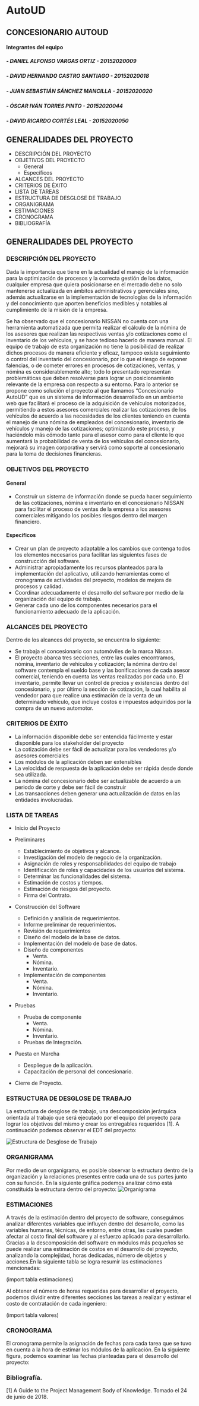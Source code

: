 # AutoUD

## CONCESIONARIO AUTOUD

#### Integrantes del equipo
##### - DANIEL ALFONSO VARGAS ORTIZ - 20152020009
##### - DAVID HERNANDO CASTRO SANTIAGO - 20152020018
##### - JUAN SEBASTIÁN SÁNCHEZ MANCILLA - 20152020020
##### - ÓSCAR IVÁN TORRES PINTO - 20152020044
##### - DAVID RICARDO CORTÉS LEAL - 20152020050



## GENERALIDADES DEL PROYECTO
- DESCRIPCIÓN DEL PROYECTO
- OBJETIVOS DEL PROYECTO
	- General
	- Específicos
- ALCANCES DEL PROYECTO
- CRITERIOS DE ÉXITO
- LISTA DE TAREAS
- ESTRUCTURA DE DESGLOSE DE TRABAJO
- ORGANIGRAMA
- ESTIMACIONES
- CRONOGRAMA
- BIBLIOGRAFÍA


## GENERALIDADES DEL PROYECTO

### DESCRIPCIÓN DEL PROYECTO
Dada la importancia que tiene en la actualidad el manejo de la información para la optimización de procesos y la correcta gestión de los datos, cualquier empresa que quiera posicionarse en el mercado debe no solo mantenerse actualizada en ámbitos administrativos y gerenciales sino, además actualizarse en la implementación de tecnologías de la información y del conocimiento que aporten beneficios medibles y notables al cumplimiento de la misión de la empresa.

Se ha observado que el concesionario NISSAN no cuenta con una herramienta automatizada que permita realizar el cálculo de la nómina de los asesores que realizan las respectivas ventas y/o cotizaciones como el inventario de los vehículos, y se hace tedioso hacerlo de manera manual. El equipo de trabajo de esta organización no tiene la posibilidad de realizar dichos procesos de manera eficiente y eficaz, tampoco existe seguimiento o control del inventario del concesionario, por lo que el riesgo de exponer falencias, o de cometer errores en procesos de cotizaciones, ventas, y nómina es considerablemente alto; todo lo presentado representan problemáticas que deben resolverse para lograr un posicionamiento relevante de la empresa con respecto a su entorno.
Para lo anterior se propone como solución el proyecto al que llamamos “Concesionario AutoUD” que es un sistema de información desarrollado en un ambiente web que facilitará el proceso de la adquisición de vehículos motorizados, permitiendo a estos asesores comerciales realizar las cotizaciones de los vehículos de acuerdo a las necesidades de los clientes teniendo en cuenta el manejo de una nómina de empleados del concesionario, inventario de vehículos y manejo de las cotizaciones; optimizando este proceso, y haciéndolo más cómodo tanto para el asesor como para el cliente lo que aumentará la probabilidad de venta de los vehículos del concesionario, mejorará su imagen corporativa y servirá como soporte al concesionario para la toma de decisiones financieras.


### OBJETIVOS DEL PROYECTO

#### General
- Construir un sistema de información donde se pueda hacer seguimiento de las cotizaciones, nómina e inventario en el concesionario NISSAN para facilitar el proceso de ventas de la empresa a los asesores comerciales mitigando los posibles riesgos dentro del margen financiero.

#### Específicos
- Crear un plan de proyecto adaptable a los cambios que contenga todos los elementos necesarios para facilitar las siguientes fases de construcción del software.
- Administrar apropiadamente los recursos planteados para la implementación del aplicativo, utilizando herramientas como el cronograma de actividades del proyecto, modelos de mejora de procesos y calidad.
- Coordinar adecuadamente el desarrollo del software por medio de la organización del equipo de trabajo.
- Generar cada uno de los componentes necesarios para el funcionamiento adecuado de la aplicación.


### ALCANCES DEL PROYECTO
Dentro de los alcances del proyecto, se encuentra lo siguiente:
- Se trabaja el concesionario con automóviles de la marca Nissan.
- El proyecto abarca tres secciones, entre las cuales encontramos, nómina, inventario de vehículos y cotización; la nómina dentro del software contempla el sueldo base y las bonificaciones de cada asesor comercial, teniendo en cuenta las ventas realizadas por cada uno. El inventario, permite llevar un control de precios y existencias dentro del concesionario, y por último la sección de cotización, la cual habilita al vendedor para que realice una estimación de la venta de un determinado vehículo, que incluye costos e impuestos adquiridos por la compra de un nuevo automotor.



### CRITERIOS DE ÉXITO
- La información disponible debe ser entendida fácilmente y estar disponible para los stakeholder del proyecto
- La cotización debe ser fácil de actualizar para los vendedores y/o asesores comerciales
- Los módulos de la aplicación deben ser extensibles
- La velocidad de respuesta de la aplicación debe ser rápida desde donde sea utilizada.
- La nómina del concesionario debe ser actualizable de acuerdo a un periodo de corte y debe ser fácil de construir
- Las transacciones deben generar una actualización de datos en las entidades involucradas.


### LISTA DE TAREAS
- Inicio del Proyecto
- Preliminares 
	- Establecimiento de objetivos y alcance.
	- Investigación del modelo de negocio de la organización.
	- Asignación de roles y responsabilidades del equipo de trabajo
	- Identificación de roles y capacidades de los usuarios del sistema.
	- Determinar las funcionalidades del sistema.
	- Estimación de costos y tiempos.
	- Estimación de riesgos del proyecto.
	- Firma del Contrato.
- Construcción del Software
	- Definición y análisis de requerimientos.
	- Informe preliminar de requerimientos.
	- Revisión de requerimientos
	- Diseño del modelo de la base de datos.
	- Implementación del modelo de base de datos.
	- Diseño de componentes
		- Venta.
		- Nómina.
		- Inventario.
	- Implementación de componentes
		- Venta.
		- Nómina.
		- Inventario.	
- Pruebas
	- Prueba de componente
		- Venta.
		- Nómina.
		- Inventario.	
	- Pruebas de Integración.

- Puesta en Marcha
	- Despliegue de la aplicación.
	- Capacitación de personal del concesionario.

- Cierre de Proyecto.

### ESTRUCTURA DE DESGLOSE DE TRABAJO
La estructura de desglose de trabajo, una descomposición jerárquica orientada al trabajo que será ejecutado por el equipo del proyecto para lograr los objetivos del mismo y crear los entregables requeridos [1]. A continuación podemos observar el EDT del proyecto:

![Estructura de Desglose de Trabajo ](https://github.com/danielvargas97/AutoUD/blob/master/edt_y_organigrama-WBS%20(1).png)

### ORGANIGRAMA
Por medio de un organigrama, es posible observar la estructura dentro de la organización y la relaciones presentes entre cada una de sus partes junto con su función. En la siguiente gráfica podemos analizar cómo está constituida la estructura dentro del proyecto:
![Organigrama](https://github.com/danielvargas97/AutoUD/blob/master/Organigrama%20Proyecto.png)

### ESTIMACIONES

A través de la estimación dentro del proyecto de software, conseguimos analizar diferentes variables que influyen dentro del desarrollo, como las variables humanas, técnicas, de entorno, entre otras, las cuales pueden afectar al costo final del software y al esfuerzo aplicado para desarrollarlo.
Gracias a la descomposición del software en módulos más pequeños se puede realizar una estimación de costos en el desarrollo del proyecto, analizando la complejidad, horas dedicadas, número de objetos y acciones.En la siguiente tabla se logra resumir las estimaciones mencionadas: 

(import tabla estimaciones)

Al obtener el número de horas requeridas para desarrollar el proyecto, podemos dividir entre diferentes secciones las tareas a realizar y estimar el costo de contratación de cada ingeniero:

(import tabla valores)


### CRONOGRAMA
El cronograma permite la asignación de fechas para cada tarea que se tuvo en cuenta a la hora de estimar los módulos de la aplicación. En la siguiente figura, podemos examinar las fechas planteadas para el desarrollo del proyecto:



### Bibliografía.

[1] A Guide to the Project Management Body of Knowledge. Tomado el 24 de junio de 2018.

